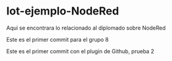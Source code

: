 # Iot-ejemplo-NodeRed
Aqui se encontrara lo relacionado al diplomado sobre NodeRed


Este es el primer commit para el grupo 8

Este es el primer commit con el plugin de Github, prueba 2

